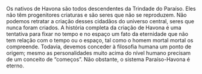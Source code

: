 ﻿Os nativos de Havona são todos descendentes da Trindade do Paraíso. Eles não têm progenitores criaturas e são seres que não se reproduzem. Não podemos retratar a criação desses cidadãos do universo central, seres que nunca foram criados. A história completa da criação de Havona é uma tentativa para fixar no tempo e no espaço um fato da eternidade que não tem relação com o tempo ou o espaço, tal como o homem mortal mortal os compreende. Todavia, devemos conceder à filosofia humana um ponto de origem; mesmo as personalidades muito acima do nível humano precisam de um conceito de “começos”. Não obstante, o sistema Paraíso-Havona é eterno.